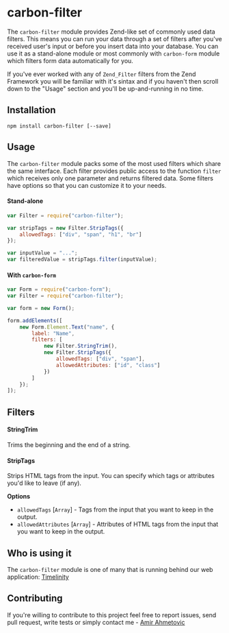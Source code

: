 # carbon-filter
The `carbon-filter` module provides Zend-like set of commonly used data filters. This means you can run your data through a set of filters after you've received user's input or before you insert data into your database. You can use it as a stand-alone module or most commonly with `carbon-form` module which filters form data automatically for you.

If you've ever worked with any of `Zend_Filter` filters from the Zend Framework you will be familiar with it's sintax and if you haven't then scroll down to the "Usage" section and you'll be up-and-running in no time.


## Installation
```
npm install carbon-filter [--save]
```

## Usage
The `carbon-filter` module packs some of the most used filters which share the same interface. Each filter provides public access to the function `filter` which receives only one parameter and returns filtered data. Some filters have options so that you can customize it to your needs.

#### Stand-alone
```js
var Filter = require("carbon-filter");

var stripTags = new Filter.StripTags({
    allowedTags: ["div", "span", "h1", "br"] 
});

var inputValue = "...";
var filteredValue = stripTags.filter(inputValue);

```

#### With `carbon-form`
```js
var Form = require("carbon-form");
var Filter = require("carbon-filter");

var form = new Form();

form.addElements([
    new Form.Element.Text("name", {
        label: "Name",
        filters: [
            new Filter.StringTrim(),
            new Filter.StripTags({
                allowedTags: ["div", "span"],
                allowedAttributes: ["id", "class"]
            })
        ]
    });
]);
```

## Filters
#### StringTrim
Trims the beginning and the end of a string.

#### StripTags
Strips HTML tags from the input. You can specify which tags or attributes you'd like to leave (if any).

**Options**
* `allowedTags` [`Array`] - Tags from the input that you want to keep in the output.
* `allowedAttributes` [`Array`] - Attributes of HTML tags from the input that you want to keep in the output.

## Who is using it
The `carbon-filter` module is one of many that is running behind our web application: [Timelinity](https://www.timelinity.com)

## Contributing
If you're willing to contribute to this project feel free to report issues, send pull request, write tests or simply contact me - [Amir Ahmetovic](https://github.com/choxnox)
